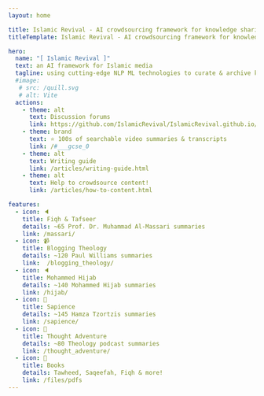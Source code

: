 ```yaml
---
layout: home

title: Islamic Revival - AI crowdsourcing framework for knowledge sharing & archiving
titleTemplate: Islamic Revival - AI crowdsourcing framework for knowledge sharing & archiving

hero:
  name: "[ Islamic Revival ]"
  text: an AI framework for Islamic media 
  tagline: using cutting-edge NLP ML technologies to curate & archive knowledge
  #image:
   # src: /quill.svg
   # alt: Vite
  actions:
    - theme: alt
      text: Discussion forums
      link: https://github.com/IslamicRevival/IslamicRevival.github.io/discussions/1
    - theme: brand
      text: ⭐ 100s of searchable video summaries & transcripts
      link: /#___gcse_0
    - theme: alt
      text: Writing guide
      link: /articles/writing-guide.html
    - theme: alt
      text: Help to crowdsource content!
      link: /articles/how-to-content.html

features:
  - icon: 🔈
    title: Fiqh & Tafseer
    details: ~65 Prof. Dr. Muhammad Al-Massari summaries
    link: /massari/
  - icon: 📹
    title: Blogging Theology
    details: ~120 Paul Williams summaries
    link:  /blogging_theology/
  - icon: 🔈
    title: Mohammed Hijab
    details: ~140 Mohammed Hijab summaries
    link: /hijab/
  - icon: 🙌
    title: Sapience
    details: ~145 Hamza Tzortzis summaries
    link: /sapience/
  - icon: 🙌
    title: Thought Adventure
    details: ~80 Theology podcast summaries
    link: /thought_adventure/
  - icon: 📕
    title: Books
    details: Tawheed, Saqeefah, Fiqh & more!
    link: /files/pdfs
---
```


<script setup>
import { withBase } from 'vitepress'
</script>

<style>
.item {
  max-width: 20%;
}
.VPHero {
  margin: auto;
  align-content: center;
  float: right;
  width: 90%;
}

.actions {
  margin: auto;
  width: 95%;
  align-content: center;
  float: right;
}

.comments-container {
  margin: auto;
  width: 80%;
  align-content: center;
  float: center;
}

.gstl_50 {
  color: black;
  color-scheme: dark;
}

.gsc-control-cse {
background-color: #545454 !important;
border-radius: 10px !important;
border-color: #545454 !important;
}

</style>
